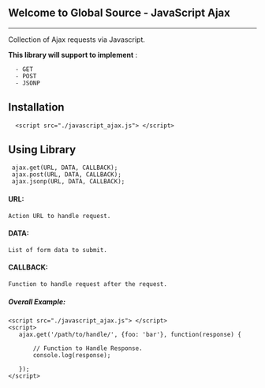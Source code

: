 ## Welcome to Global Source - JavaScript Ajax

---

Collection of Ajax requests via Javascript.

**This library will support to implement** :
 
      - GET 
      - POST
      - JSONP

## Installation
  
      <script src="./javascript_ajax.js"> </script>
      
## Using Library
 
     ajax.get(URL, DATA, CALLBACK);
     ajax.post(URL, DATA, CALLBACK);
     ajax.jsonp(URL, DATA, CALLBACK);
     
#### URL:
    Action URL to handle request.
    
#### DATA:
    List of form data to submit.
    
#### CALLBACK:
    Function to handle request after the request.
     
##### Overall Example:

    <script src="./javascript_ajax.js"> </script>
    <script>
       ajax.get('/path/to/handle/', {foo: 'bar'}, function(response) {
      
           // Function to Handle Response.
           console.log(response);
         
       });
    </script>

